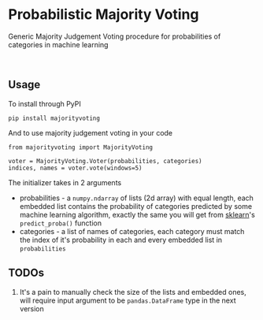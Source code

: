 # Probabilistic Majority Voting
Generic Majority Judgement Voting procedure for probabilities of categories in machine learning

<br>

## Usage
To install through PyPI

    pip install majorityvoting

And to use majority judgement voting in your code

    from majorityvoting import MajorityVoting

    voter = MajorityVoting.Voter(probabilities, categories)
    indices, names = voter.vote(windows=5)

The initializer takes in 2 arguments
* probabilities - a `numpy.ndarray` of lists (2d array) with equal length, each embedded list contains the probability of categories predicted by some machine learning algorithm, exactly the same you will get from [sklearn](http://scikit-learn.org/stable/)'s `predict_proba()` function
* categories - a list of names of categories, each category must match the index of it's probability in each and every embedded list in `probabilities`

## TODOs
1. It's a pain to manually check the size of the lists and embedded ones, will require input argument to be `pandas.DataFrame` type in the next version
